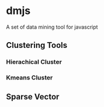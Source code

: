 # dmjs
A set of data mining tool for javascript

## Clustering Tools

### Hierachical Cluster

### Kmeans Cluster

## Sparse Vector